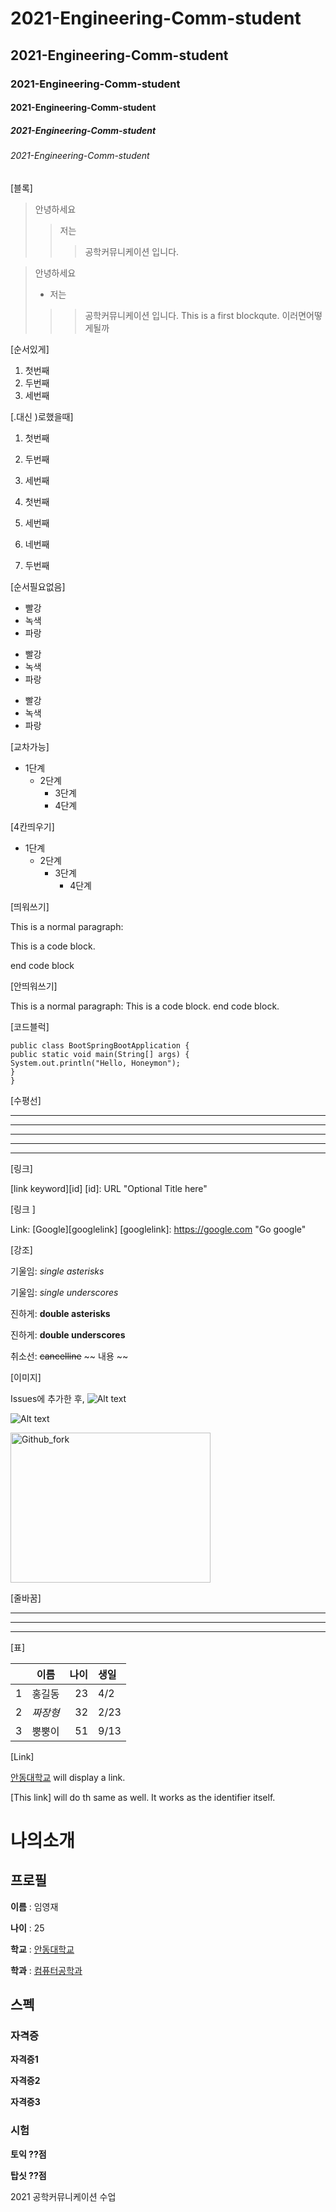 # 2021-Engineering-Comm-student
## 2021-Engineering-Comm-student
### 2021-Engineering-Comm-student
#### 2021-Engineering-Comm-student
##### 2021-Engineering-Comm-student
###### 2021-Engineering-Comm-student
[블록]
> 안녕하세요
>> 저는
>>> 공학커뮤니케이션 입니다.


> 안녕하세요
> + 저는
>>> 공학커뮤니케이션 입니다.
>>> This is a first blockqute.
>> 이러면어떻게될까

[순서있게]
1. 첫번째
2. 두번째
3. 세번째

[.대신 )로했을때]

1) 첫번째
2) 두번째
3) 세번째

1) 첫번째
3) 세번째
4) 네번째
2) 두번째

[순서필요없음]

* 빨강
* 녹색
* 파랑
+ 빨강
+ 녹색
+ 파랑
- 빨강
- 녹색 
- 파랑

[교차가능]

* 1단계
  - 2단계
    + 3단계
    + 4단계

[4칸띄우기]

* 1단계
  - 2단계
    + 3단계
        + 4단계

[띄워쓰기]

This is a normal paragraph:

This is a code block.

end code block


[안띄워쓰기]

This is a normal paragraph:
This is a code block.
end code block.


[코드블럭]

```
public class BootSpringBootApplication {
public static void main(String[] args) {
System.out.println("Hello, Honeymon");
}
}
```

[수평선]

* * *
***
*****
- - -
---------------------------------------

[링크]

[link keyword][id]
[id]: URL "Optional Title here"


[링크 ]

Link: [Google][googlelink]
[googlelink]: https://google.com "Go google"


[강조]

기울임: *single asterisks*

기울임: _single underscores_

진하게: **double asterisks**

진하게: __double underscores__

취소선: ~~cancelline~~  ~~ 내용 ~~


[이미지]

Issues에 추가한 후, ![Alt text](url)

![Alt text](https://user-images.githubusercontent.com/86451061/123567058-48eaa600-d7fc-11eb-886c-cb524c11df5c.PNG)


<img src="https://user-images.githubusercontent.com/86451061/123567058-48eaa600-d7fc-11eb-886c-cb524c11df5c.PNG" width="320px" height="240px"
title="px(픽셀) 크기 설정" alt="Github_fork"></img><br/>


[줄바꿈]

---
___
***


[표]

| | 이름 | 나이 | 생일 |
| :-: | :-: | -: | :- |
| 1 | 홍길동 | 23 | 4/2 |
| 2 | *짜장형* | 32 | 2/23|
| 3 | 뿡뿡이 | 51 | 9/13 |


[Link]

[안동대학교][identifier] will display a link.

[identifier]:http://www.anu.ac.kr

[This link] will do th same as well. It works as the identifier itself.


# 나의소개

## 프로필

**이름** : 임영재

**나이** : 25

**학교** : [안동대학교][identifier]

[identifier]:http://www.anu.ac.kr

**학과** : [컴퓨터공학과][identifier]

[identifier]:https://comeng.andong.ac.kr/


## 스펙

### 자격증

**자격증1**

**자격증2**

**자격증3**

### 시험

**토익 ??점**

**탑싯 ??점**






2021 공학커뮤니케이션 수업
